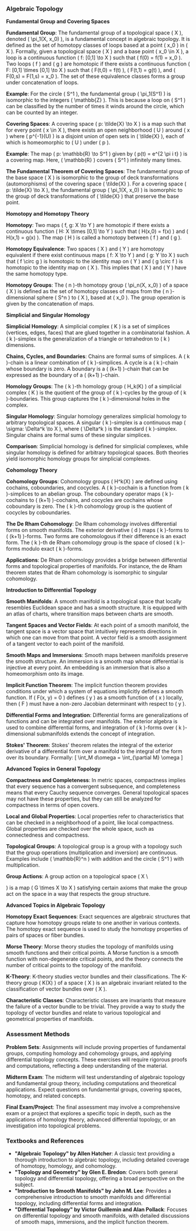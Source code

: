 ### **Algebraic Topology**

**Fundamental Group and Covering Spaces**

**Fundamental Group**: 
The fundamental group of a topological space \( X \), denoted \( \pi_1(X, x_0) \), is a fundamental concept in algebraic topology. It is defined as the set of homotopy classes of loops based at a point \( x_0 \) in \( X \). Formally, given a topological space \( X \) and a base point \( x_0 \in X \), a loop is a continuous function \( f: [0,1] \to X \) such that \( f(0) = f(1) = x_0 \). Two loops \( f \) and \( g \) are homotopic if there exists a continuous function \( F: [0,1] \times [0,1] \to X \) such that \( F(t,0) = f(t) \), \( F(t,1) = g(t) \), and \( F(0,s) = F(1,s) = x_0 \). The set of these equivalence classes forms a group under concatenation of loops.

**Example**: For the circle \( S^1 \), the fundamental group \( \pi_1(S^1) \) is isomorphic to the integers \( \mathbb{Z} \). This is because a loop on \( S^1 \) can be classified by the number of times it winds around the circle, which can be counted by an integer.

**Covering Spaces**:
A covering space \( p: \tilde{X} \to X \) is a map such that for every point \( x \in X \), there exists an open neighborhood \( U \) around \( x \) where \( p^{-1}(U) \) is a disjoint union of open sets in \( \tilde{X} \), each of which is homeomorphic to \( U \) under \( p \). 

**Example**: The map \( p: \mathbb{R} \to S^1 \) given by \( p(t) = e^{2 \pi i t} \) is a covering map. Here, \( \mathbb{R} \) covers \( S^1 \) infinitely many times.

**The Fundamental Theorem of Covering Spaces**:
The fundamental group of the base space \( X \) is isomorphic to the group of deck transformations (automorphisms) of the covering space \( \tilde{X} \). For a covering space \( p: \tilde{X} \to X \), the fundamental group \( \pi_1(X, x_0) \) is isomorphic to the group of deck transformations of \( \tilde{X} \) that preserve the base point.

**Homotopy and Homotopy Theory**

**Homotopy**:
Two maps \( f, g: X \to Y \) are homotopic if there exists a continuous function \( H: X \times [0,1] \to Y \) such that \( H(x,0) = f(x) \) and \( H(x,1) = g(x) \). The map \( H \) is called a homotopy between \( f \) and \( g \).

**Homotopy Equivalence**:
Two spaces \( X \) and \( Y \) are homotopy equivalent if there exist continuous maps \( f: X \to Y \) and \( g: Y \to X \) such that \( f \circ g \) is homotopic to the identity map on \( Y \) and \( g \circ f \) is homotopic to the identity map on \( X \). This implies that \( X \) and \( Y \) have the same homotopy type.

**Homotopy Groups**:
The \( n \)-th homotopy group \( \pi_n(X, x_0) \) of a space \( X \) is defined as the set of homotopy classes of maps from the \( n \)-dimensional sphere \( S^n \) to \( X \), based at \( x_0 \). The group operation is given by the concatenation of maps.

**Simplicial and Singular Homology**

**Simplicial Homology**:
A simplicial complex \( K \) is a set of simplices (vertices, edges, faces) that are glued together in a combinatorial fashion. A \( k \)-simplex is the generalization of a triangle or tetrahedron to \( k \) dimensions.

**Chains, Cycles, and Boundaries**:
Chains are formal sums of simplices. A \( k \)-chain is a linear combination of \( k \)-simplices. A cycle is a \( k \)-chain whose boundary is zero. A boundary is a \( (k+1) \)-chain that can be expressed as the boundary of a \( (k+1) \)-chain.

**Homology Groups**:
The \( k \)-th homology group \( H_k(K) \) of a simplicial complex \( K \) is the quotient of the group of \( k \)-cycles by the group of \( k \)-boundaries. This group captures the \( k \)-dimensional holes in the complex.

**Singular Homology**:
Singular homology generalizes simplicial homology to arbitrary topological spaces. A singular \( k \)-simplex is a continuous map \( \sigma: \Delta^k \to X \), where \( \Delta^k \) is the standard \( k \)-simplex. Singular chains are formal sums of these singular simplices.

**Comparison**:
Simplicial homology is defined for simplicial complexes, while singular homology is defined for arbitrary topological spaces. Both theories yield isomorphic homology groups for simplicial complexes.

**Cohomology Theory**

**Cohomology Groups**:
Cohomology groups \( H^k(X) \) are defined using cochains, coboundaries, and cocycles. A \( k \)-cochain is a function from \( k \)-simplices to an abelian group. The coboundary operator maps \( k \)-cochains to \( (k+1) \)-cochains, and cocycles are cochains whose coboundary is zero. The \( k \)-th cohomology group is the quotient of cocycles by coboundaries.

**The De Rham Cohomology**:
De Rham cohomology involves differential forms on smooth manifolds. The exterior derivative \( d \) maps \( k \)-forms to \( (k+1) \)-forms. Two forms are cohomologous if their difference is an exact form. The \( k \)-th de Rham cohomology group is the space of closed \( k \)-forms modulo exact \( k \)-forms.

**Applications**:
De Rham cohomology provides a bridge between differential forms and topological properties of manifolds. For instance, the de Rham theorem states that de Rham cohomology is isomorphic to singular cohomology.

**Introduction to Differential Topology**

**Smooth Manifolds**:
A smooth manifold is a topological space that locally resembles Euclidean space and has a smooth structure. It is equipped with an atlas of charts, where transition maps between charts are smooth.

**Tangent Spaces and Vector Fields**:
At each point of a smooth manifold, the tangent space is a vector space that intuitively represents directions in which one can move from that point. A vector field is a smooth assignment of a tangent vector to each point of the manifold.

**Smooth Maps and Immersions**:
Smooth maps between manifolds preserve the smooth structure. An immersion is a smooth map whose differential is injective at every point. An embedding is an immersion that is also a homeomorphism onto its image.

**Implicit Function Theorem**:
The implicit function theorem provides conditions under which a system of equations implicitly defines a smooth function. If \( F(x, y) = 0 \) defines \( y \) as a smooth function of \( x \) locally, then \( F \) must have a non-zero Jacobian determinant with respect to \( y \).

**Differential Forms and Integration**:
Differential forms are generalizations of functions and can be integrated over manifolds. The exterior algebra is used to combine differential forms, and integration of \( k \)-forms over \( k \)-dimensional submanifolds extends the concept of integration.

**Stokes' Theorem**:
Stokes' theorem relates the integral of the exterior derivative of a differential form over a manifold to the integral of the form over its boundary. Formally:
\[ \int_M d\omega = \int_{\partial M} \omega \]

**Advanced Topics in General Topology**

**Compactness and Completeness**:
In metric spaces, compactness implies that every sequence has a convergent subsequence, and completeness means that every Cauchy sequence converges. General topological spaces may not have these properties, but they can still be analyzed for compactness in terms of open covers.

**Local and Global Properties**:
Local properties refer to characteristics that can be checked in a neighborhood of a point, like local compactness. Global properties are checked over the whole space, such as connectedness and compactness.

**Topological Groups**:
A topological group is a group with a topology such that the group operations (multiplication and inversion) are continuous. Examples include \( \mathbb{R}^n \) with addition and the circle \( S^1 \) with multiplication.

**Group Actions**:
A group action on a topological space \( X \

) is a map \( G \times X \to X \) satisfying certain axioms that make the group act on the space in a way that respects the group structure.

**Advanced Topics in Algebraic Topology**

**Homotopy Exact Sequences**:
Exact sequences are algebraic structures that capture how homotopy groups relate to one another in various contexts. The homotopy exact sequence is used to study the homotopy properties of pairs of spaces or fiber bundles.

**Morse Theory**:
Morse theory studies the topology of manifolds using smooth functions and their critical points. A Morse function is a smooth function with non-degenerate critical points, and the theory connects the number of critical points to the topology of the manifold.

**K-Theory**:
K-theory studies vector bundles and their classifications. The K-theory group \( K(X) \) of a space \( X \) is an algebraic invariant related to the classification of vector bundles over \( X \).

**Characteristic Classes**:
Characteristic classes are invariants that measure the failure of a vector bundle to be trivial. They provide a way to study the topology of vector bundles and relate to various topological and geometrical properties of manifolds.

### **Assessment Methods**

**Problem Sets**:
Assignments will include proving properties of fundamental groups, computing homology and cohomology groups, and applying differential topology concepts. These exercises will require rigorous proofs and computations, reflecting a deep understanding of the material.

**Midterm Exam**:
The midterm will test understanding of algebraic topology and fundamental group theory, including computations and theoretical applications. Expect questions on fundamental groups, covering spaces, homotopy, and related concepts.

**Final Exam/Project**:
The final assessment may involve a comprehensive exam or a project that explores a specific topic in depth, such as the applications of homology theory, advanced differential topology, or an investigation into topological problems.

### **Textbooks and References**

- **"Algebraic Topology" by Allen Hatcher**: A classic text providing a thorough introduction to algebraic topology, including detailed coverage of homotopy, homology, and cohomology.
- **"Topology and Geometry" by Glen E. Bredon**: Covers both general topology and differential topology, offering a broad perspective on the subject.
- **"Introduction to Smooth Manifolds" by John M. Lee**: Provides a comprehensive introduction to smooth manifolds and differential topology, including differential forms and integration.
- **"Differential Topology" by Victor Guillemin and Alan Pollack**: Focuses on differential topology and smooth manifolds, with detailed discussions of smooth maps, immersions, and the implicit function theorem.
